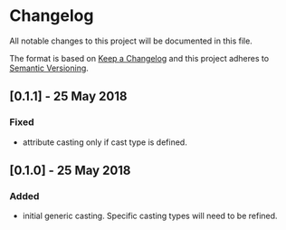 # Changelog
All notable changes to this project will be documented in this file.

The format is based on [Keep a Changelog](http://keepachangelog.com/en/1.0.0/)
and this project adheres to [Semantic Versioning](http://semver.org/spec/v2.0.0.html).

## [0.1.1] - 25 May 2018
### Fixed
- attribute casting only if cast type is defined.

## [0.1.0] - 25 May 2018
### Added
- initial generic casting. Specific casting types will need to be refined.
